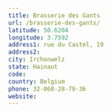 ```yaml
---
title: Brasserie des Gants
url: /brasserie-des-gants/
latitude: 50.6204
longitude: 3.7592
address1: rue du Castel, 19
address2: 
city: Irchonwelz
state: Hainaut
code: 
country: Belgium
phone: 32-068-28-79-36
website: 
---
```


